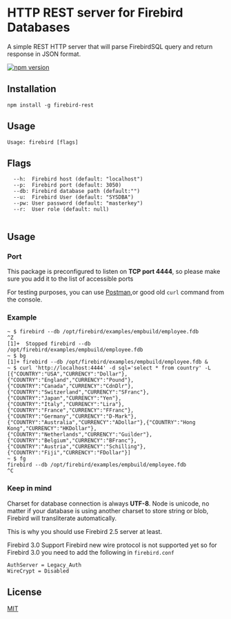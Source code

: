 # HTTP REST server for Firebird Databases

A simple REST HTTP server that will parse FirebirdSQL query and return response in JSON format.

[![npm version](https://badge.fury.io/js/firebird-rest.svg)](https://badge.fury.io/js/firebird-rest)

## Installation

```
npm install -g firebird-rest
```

## Usage

```
Usage: firebird [flags]
```

## Flags
```
  --h:  Firebird host (default: "localhost")
  --p:  Firebird port (default: 3050)
  --db: Firebird database path (default:"")
  --u:  Firebird User (default: "SYSDBA")
  --pw: User password (default: "masterkey")
  --r:  User role (default: null)
  
```

## Usage
### Port
This package is preconfigured to listen on **TCP port 4444**, so please make sure you add it to the list of accessible ports  

For testing purposes, you can use [Postman](https://www.getpostman.com/),or good old ``` curl ``` command from the console.

### Example
```
~ $ firebird --db /opt/firebird/examples/empbuild/employee.fdb
^Z
[1]+  Stopped firebird --db /opt/firebird/examples/empbuild/employee.fdb
~ $ bg
[1]+ firebird --db /opt/firebird/examples/empbuild/employee.fdb &
~ $ curl 'http://localhost:4444' -d sql='select * from country' -L
[{"COUNTRY":"USA","CURRENCY":"Dollar"},{"COUNTRY":"England","CURRENCY":"Pound"},{"COUNTRY":"Canada","CURRENCY":"CdnDlr"},{"COUNTRY":"Switzerland","CURRENCY":"SFranc"},{"COUNTRY":"Japan","CURRENCY":"Yen"},{"COUNTRY":"Italy","CURRENCY":"Lira"},{"COUNTRY":"France","CURRENCY":"FFranc"},{"COUNTRY":"Germany","CURRENCY":"D-Mark"},{"COUNTRY":"Australia","CURRENCY":"ADollar"},{"COUNTRY":"Hong Kong","CURRENCY":"HKDollar"},{"COUNTRY":"Netherlands","CURRENCY":"Guilder"},{"COUNTRY":"Belgium","CURRENCY":"BFranc"},{"COUNTRY":"Austria","CURRENCY":"Schilling"},{"COUNTRY":"Fiji","CURRENCY":"FDollar"}]
~ $ fg
firebird --db /opt/firebird/examples/empbuild/employee.fdb
^C
```
### Keep in mind
Charset for database connection is always **UTF-8**.
Node is unicode, no matter if your database is using another charset to store string or blob, Firebird will transliterate automatically.

This is why you should use Firebird 2.5 server at least.

Firebird 3.0 Support
Firebird new wire protocol is not supported yet so for Firebird 3.0 you need to add the following in ```firebird.conf```
```
AuthServer = Legacy_Auth
WireCrypt = Disabled
```

## License

[MIT](/LICENSE)
